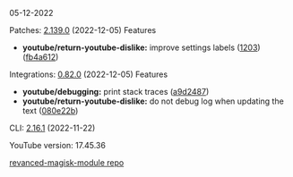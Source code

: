 05-12-2022

Patches:   [2.139.0](https://github.com/revanced/revanced-patches/compare/v2.138.0...v2.139.0) (2022-12-05)
 Features
* **youtube/return-youtube-dislike:** improve settings labels ([1203](https://github.com/revanced/revanced-patches/issues/1203)) ([fb4a612](https://github.com/revanced/revanced-patches/commit/fb4a612592d82857b0e892a6f5d135dbd657c44d))

Integrations:   [0.82.0](https://github.com/revanced/revanced-integrations/compare/v0.81.0...v0.82.0) (2022-12-05)
 Features
* **youtube/debugging:** print stack traces ([a9d2487](https://github.com/revanced/revanced-integrations/commit/a9d24872a89f9039956993d8290713dcde3f0ead))
* **youtube/return-youtube-dislike:** do not debug log when updating the text ([080e22b](https://github.com/revanced/revanced-integrations/commit/080e22b1bf18f9c09e7687aa694d6601318bd99b))

CLI:   [2.16.1](https://github.com/revanced/revanced-cli/compare/v2.16.0...v2.16.1) (2022-11-22)


YouTube version: 17.45.36

[revanced-magisk-module repo](https://github.com/vuongvan/magisk-module)
